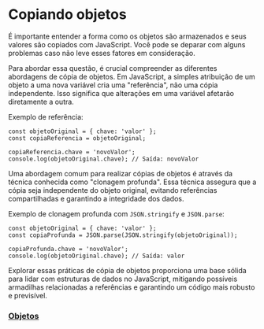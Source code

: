 # Copiando objetos

É importante entender a forma como os objetos são armazenados e seus valores são copiados com JavaScript. Você pode se deparar com alguns problemas caso não leve esses fatores em consideração.

Para abordar essa questão, é crucial compreender as diferentes abordagens de cópia de objetos. Em JavaScript, a simples atribuição de um objeto a uma nova variável cria uma "referência", não uma cópia independente. Isso significa que alterações em uma variável afetarão diretamente a outra.

Exemplo de referência:

```
const objetoOriginal = { chave: 'valor' };
const copiaReferencia = objetoOriginal;

copiaReferencia.chave = 'novoValor';
console.log(objetoOriginal.chave); // Saída: novoValor
```

Uma abordagem comum para realizar cópias de objetos é através da técnica conhecida como "clonagem profunda". Essa técnica assegura que a cópia seja independente do objeto original, evitando referências compartilhadas e garantindo a integridade dos dados.

Exemplo de clonagem profunda com `JSON.stringify` e `JSON.parse`:

```
const objetoOriginal = { chave: 'valor' };
const copiaProfunda = JSON.parse(JSON.stringify(objetoOriginal));

copiaProfunda.chave = 'novoValor';
console.log(objetoOriginal.chave); // Saída: valor
```

Explorar essas práticas de cópia de objetos proporciona uma base sólida para lidar com estruturas de dados no JavaScript, mitigando possíveis armadilhas relacionadas a referências e garantindo um código mais robusto e previsível.

### [Objetos](../introducao/copia-de-objetos.md)
